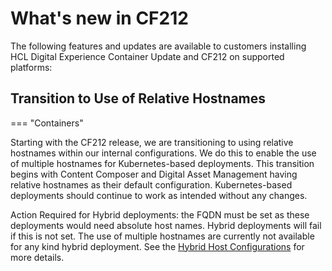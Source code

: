 # What's new in CF212

The following features and updates are available to customers installing HCL Digital Experience Container Update and CF212 on supported platforms:

## Transition to Use of Relative Hostnames

=== "Containers"

Starting with the CF212 release, we are transitioning to using relative hostnames within our internal configurations. We do this to enable the use of multiple hostnames for Kubernetes-based deployments. This transition begins with Content Composer and Digital Asset Management having relative hostnames as their default configuration. Kubernetes-based deployments should continue to work as intended without any changes.

Action Required for Hybrid deployments: the FQDN must be set as these deployments would need absolute host names. Hybrid deployments will fail if this is not set. The use of multiple hostnames are currently not available for any kind hybrid deployment. See the [Hybrid Host Configurations](../../../deployment/install/container/helm_deployment/preparation/mandatory_tasks/prepare_configure_networking/#hybrid-host) for more details.